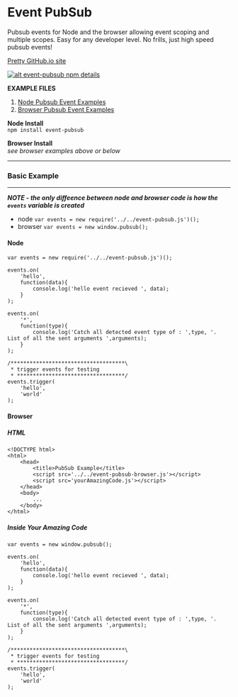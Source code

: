 Event PubSub
============

Pubsub events for Node and the browser allowing event scoping and multiple scopes. 
Easy for any developer level. No frills, just high speed pubsub events!

[Pretty GitHub.io site](http://riaevangelist.github.io/event-pubsub/)  

[![alt event-pubsub npm details](https://nodei.co/npm/event-pubsub.png?stars=true "event-pubsub npm package details")](https://npmjs.org/package/event-pubsub)

**EXAMPLE FILES**  

1. [Node Pubsub Event Examples](https://github.com/RIAEvangelist/event-pubsub/tree/master/examples/node)  
2. [Browser Pubsub Event Examples](https://github.com/RIAEvangelist/event-pubsub/tree/master/examples/browser)

**Node Install**  
``npm install event-pubsub``

**Browser Install**  
*see browser examples above or below*

---
### Basic Example
---
***NOTE - the only diffeence between node and browser code is how the ``events`` variable is created***  
* node ``var events = new require('../../event-pubsub.js')();``
* browser ``var events = new window.pubsub();``

#### Node

    var events = new require('../../event-pubsub.js')();

    events.on(
        'hello',
        function(data){
            console.log('hello event recieved ', data);
        }
    );
    
    events.on(
        '*',
        function(type){
            console.log('Catch all detected event type of : ',type, '. List of all the sent arguments ',arguments);
        }
    );
    
    /************************************\
     * trigger events for testing
     * **********************************/
    events.trigger(
        'hello',
        'world'
    );

#### Browser
##### HTML

    <!DOCTYPE html>
    <html>
        <head>
            <title>PubSub Example</title>
            <script src='../../event-pubsub-browser.js'></script>
            <script src='yourAmazingCode.js'></script>
        </head>
        <body>
            ...
        </body>
    </html>

##### Inside Your Amazing Code

    var events = new window.pubsub();

    events.on(
        'hello',
        function(data){
            console.log('hello event recieved ', data);
        }
    );
    
    events.on(
        '*',
        function(type){
            console.log('Catch all detected event type of : ',type, '. List of all the sent arguments ',arguments);
        }
    );
    
    /************************************\
     * trigger events for testing
     * **********************************/
    events.trigger(
        'hello',
        'world'
    );
